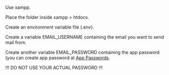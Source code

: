 Use xampp.

Place the folder inside xampp > htdocs.

Create an environment variable file (.env).

Create a variable EMAIL_USERNAME containing the email you want to send mail from.

Create another variable EMAIL_PASSWORD containing the app password (you can create app password at [App Passwords](https://myaccount.google.com/apppasswords).

!!!   DO NOT USE YOUR ACTUAL PASSWORD   !!!
